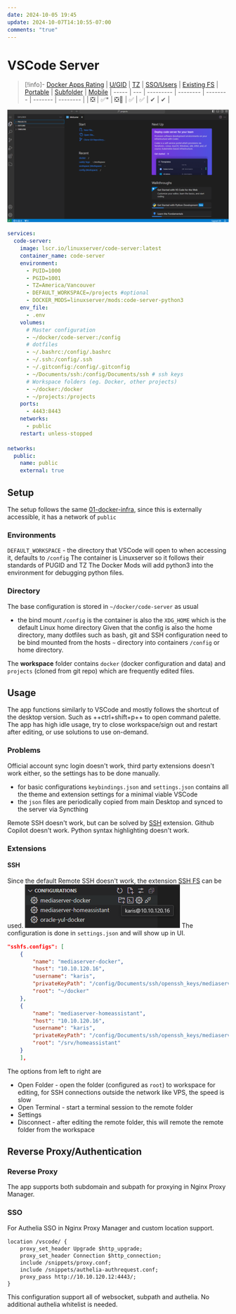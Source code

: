 ```yaml
---
date: 2024-10-05 19:45
update: 2024-10-07T14:10:55-07:00
comments: "true"
---
```

# VSCode Server
> [!info]- [Docker Apps Rating](02-docker-ratings.md)
> | [U/GID](02-docker-ratings.md#ugid) | [TZ](02-docker-ratings.md#tz)  | [SSO/Users](02-docker-ratings.md#sso) | [Existing FS](02-docker-ratings.md#existingfs) | [Portable](02-docker-ratings.md#portable) | [Subfolder](02-docker-ratings.md#subfolder) | [Mobile](02-docker-ratings.md#mobile)
> | ----- | --- | --------- | -------- | -------- | ------- | -------- |
> | ❎     | ✅*  | ❎🤵       | ✅        | ✅ | ✔ | ✔ |

![](assets/Pasted%20image%2020241007133530.png)
```yaml
services:
  code-server:
    image: lscr.io/linuxserver/code-server:latest
    container_name: code-server
    environment:
      - PUID=1000
      - PGID=1001
      - TZ=America/Vancouver
      - DEFAULT_WORKSPACE=/projects #optional
      - DOCKER_MODS=linuxserver/mods:code-server-python3
    env_file:
      - .env
    volumes:
      # Master configuration
      - ~/docker/code-server:/config
      # dotfiles
      - ~/.bashrc:/config/.bashrc
      - ~/.ssh:/config/.ssh
      - ~/.gitconfig:/config/.gitconfig
      - ~/Documents/ssh:/config/Documents/ssh # ssh keys
      # Workspace folders (eg. Docker, other projects)
      - ~/docker:/docker
      - ~/projects:/projects
    ports:
      - 4443:8443
    networks:
      - public
    restart: unless-stopped

networks:
  public:
    name: public
    external: true
```

## Setup
The setup follows the same [01-docker-infra](01-docker-infra.md), since this is externally accessible, it has a network of `public`
### Environments
`DEFAULT_WORKSPACE` - the directory that VSCode will open to when accessing it, defaults to `/config`
The container is Linuxserver so it follows their standards of PUGID and TZ
The Docker Mods will add python3 into the environment for debugging python files.
### Directory
The base configuration is stored in `~/docker/code-server` as usual
- the bind mount `/config` is the container is also the `XDG_HOME` which is the default Linux home directory
Given that the config is also the home directory, many dotfiles such as bash, git and SSH configuration need to be bind mounted from the hosts `~` directory into containers `/config` or home directory.

The **workspace** folder contains `docker` (docker configuration and data) and `projects` (cloned from git repo) which are frequently edited files.
## Usage
The app functions similarly to VSCode and mostly follows the shortcut of the desktop version. Such as ++ctrl+shift+p++ to open command palette.
The app has high idle usage, try to close workspace/sign out and restart after editing, or use solutions to use on-demand.
### Problems
Official account sync login doesn't work, third party extensions doesn't work either, so the settings has to be done manually.
- for basic configurations `keybindings.json` and `settings.json` contains all the theme and extension settings for a minimal viable VSCode
- the `json` files are periodically copied from main Desktop and synced to the server via Syncthing

Remote SSH doesn't work, but can be solved by [SSH](#SSH) extension.
Github Copilot doesn't work.
Python syntax highlighting doesn't work.
### Extensions
#### SSH
Since the default Remote SSH doesn't work, the extension [SSH FS](https://open-vsx.org/extension/Kelvin/vscode-sshfs) can be used.
![](assets/Pasted%20image%2020241007135406.png)
The configuration is done in `settings.json` and will show up in UI.
```json
"sshfs.configs": [
    {
        "name": "mediaserver-docker",
        "host": "10.10.120.16",
        "username": "karis",
        "privateKeyPath": "/config/Documents/ssh/openssh_keys/mediaserver.key",
        "root": "~/docker"
    },
    {
        "name": "mediaserver-homeassistant",
        "host": "10.10.120.16",
        "username": "karis",
        "privateKeyPath": "/config/Documents/ssh/openssh_keys/mediaserver.key",
        "root": "/srv/homeassistant"
    }
    ],
```
The options from left to right are
- Open Folder - open the folder (configured as `root`) to workspace for editing, for SSH connections outside the network like VPS, the speed is slow
- Open Terminal - start a terminal session to the remote folder
- Settings
- Disconnect - after editing the remote folder, this will remote the remote folder from the workspace
## Reverse Proxy/Authentication
### Reverse Proxy
The app supports both subdomain and subpath for proxying in Nginx Proxy Manager.
### SSO
For Authelia SSO in Nginx Proxy Manager and custom location support.
```nginx
location /vscode/ {
	proxy_set_header Upgrade $http_upgrade;
	proxy_set_header Connection $http_connection;
	include /snippets/proxy.conf;
	include /snippets/authelia-authrequest.conf;
	proxy_pass http://10.10.120.12:4443/;
}
```
This configuration support all of websocket, subpath and authelia. No additional authelia whitelist is needed.

